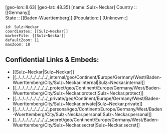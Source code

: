 ﻿---
location: [48.35,8.63] 
mapzoom: [7,12] 
mapmarker: city 
type: City
tags:
- geo/City


SpocWebEntityId: 34659
isDeleted: false
confidential: public

---
[geo-lon::8.63] 
[geo-lat::48.35] 
[name::Sulz~Neckar] 
Country :: [[Germany]]  
State :: [[Baden-Wuerttemberg]] 
[Population::] 
[Unknown::] 


```leaflet
id: Sulz~Neckar
coordinates: [[Sulz~Neckar]] 
markerFile: [[Sulz~Neckar]] 
defaultZoom: 11 
maxZoom: 18
```


## Confidential Links & Embeds: 
- [[Sulz~Neckar|Sulz~Neckar]]  
- [[../../../../../../../../_internal/geo/Continent/Europe/Germany/West/Baden-Wuerttemberg/City/Sulz~Neckar.internal|Sulz~Neckar.internal]] 
- [[../../../../../../../../_protect/geo/Continent/Europe/Germany/West/Baden-Wuerttemberg/City/Sulz~Neckar.protect|Sulz~Neckar.protect]] 
- [[../../../../../../../../_private/geo/Continent/Europe/Germany/West/Baden-Wuerttemberg/City/Sulz~Neckar.private|Sulz~Neckar.private]] 
- [[../../../../../../../../_personal/geo/Continent/Europe/Germany/West/Baden-Wuerttemberg/City/Sulz~Neckar.personal|Sulz~Neckar.personal]] 
- [[../../../../../../../../_secret/geo/Continent/Europe/Germany/West/Baden-Wuerttemberg/City/Sulz~Neckar.secret|Sulz~Neckar.secret]] 

